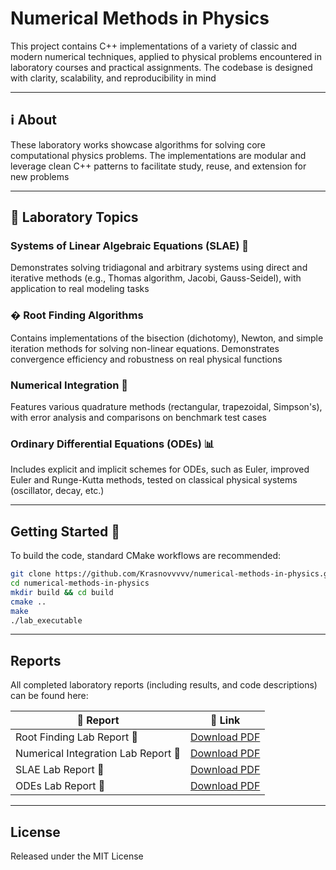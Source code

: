 # Numerical Methods in Physics

This project contains C++ implementations of a variety of classic and modern numerical techniques, applied to physical problems encountered in laboratory courses and practical assignments. The codebase is designed with clarity, scalability, and reproducibility in mind

---

## ℹ️ About

These laboratory works showcase algorithms for solving core computational physics problems. The implementations are modular and leverage clean C++ patterns to facilitate study, reuse, and extension for new problems

---

## 🔬 Laboratory Topics

### Systems of Linear Algebraic Equations (SLAE) 🧮

Demonstrates solving tridiagonal and arbitrary systems using direct and iterative methods (e.g., Thomas algorithm, Jacobi, Gauss-Seidel), with application to real modeling tasks

### � Root Finding Algorithms 

Contains implementations of the bisection (dichotomy), Newton, and simple iteration methods for solving non-linear equations. Demonstrates convergence efficiency and robustness on real physical functions

### Numerical Integration 📐

Features various quadrature methods (rectangular, trapezoidal, Simpson's), with error analysis and comparisons on benchmark test cases

### Ordinary Differential Equations (ODEs) 📊

Includes explicit and implicit schemes for ODEs, such as Euler, improved Euler and Runge-Kutta methods, tested on classical physical systems (oscillator, decay, etc.)

---

## Getting Started 🚀

To build the code, standard CMake workflows are recommended:

```bash
git clone https://github.com/Krasnovvvvv/numerical-methods-in-physics.git
cd numerical-methods-in-physics
mkdir build && cd build
cmake ..
make
./lab_executable
```

---

## Reports

All completed laboratory reports (including results, and code descriptions) can be found here:

| 📝 Report                                 | 📎 Link                        |
| ----------------------------------------- | ------------------------------ |
| Root Finding Lab Report 📄                | [Download PDF](link_to_report_1) |
| Numerical Integration Lab Report 📄       | [Download PDF](link_to_report_2) |
| SLAE Lab Report 📄                        | [Download PDF](link_to_report_3) |
| ODEs Lab Report 📄                        | [Download PDF](link_to_report_5) |

---

## License

Released under the MIT License






